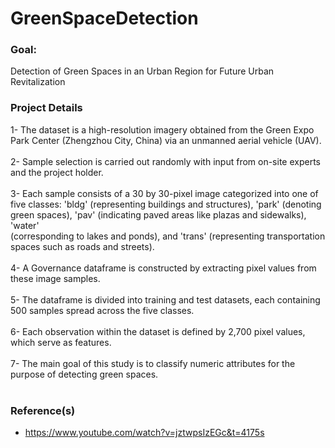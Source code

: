 # GreenSpaceDetection
### Goal:
Detection of Green Spaces in an Urban Region for Future Urban Revitalization
### Project Details
1- The dataset is a high-resolution imagery obtained from the Green Expo Park Center (Zhengzhou City, China) via an unmanned aerial vehicle (UAV). <br>  <br>
2- Sample selection is carried out randomly with input from on-site experts and the project holder.<br>  <br>
3- Each sample consists of a 30 by 30-pixel image categorized into one of five classes: 'bldg' (representing buildings and structures), 'park' (denoting green spaces), 'pav' (indicating paved areas like plazas and sidewalks), 'water'   
 (corresponding to lakes and ponds), and 'trans' (representing transportation spaces such as roads and streets).<br>  <br>
4- A Governance dataframe is constructed by extracting pixel values from these image samples.<br>  <br>
5- The dataframe is divided into training and test datasets, each containing 500 samples spread across the five classes.<br>  <br>
6- Each observation within the dataset is defined by 2,700 pixel values, which serve as features.<br>  <br>
7- The main goal of this study is to classify numeric attributes for the purpose of detecting green spaces.<br>  <br>

### Reference(s)
- https://www.youtube.com/watch?v=jztwpsIzEGc&t=4175s
